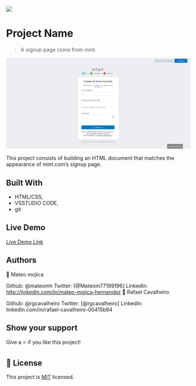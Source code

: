 ![](https://img.shields.io/badge/Microverse-blueviolet)

# Project Name

> A signup page clone from mint.

![screenshot](./app_screenshot.png)

This project consists of building an HTML document that matches the appearance of mint.com’s signup page.

## Built With

- HTML/CSS,
- VSSTUDIO CODE,
- git

## Live Demo

[Live Demo Link](https://raw.githack.com/rgcavalheiro/signup-page/master/index.html)



## Authors

👤 Mateo mojica

Github: @mateomh
Twitter: [@Mateom77199196]
LinkedIn: http://linkedin.com/in/mateo-mojica-hernandez
👤 Rafael Cavalheiro

Github: @rgcavalheiro
Twitter: [@rgcavalheiro]
LinkedIn: linkedin.com/in/rafael-cavalheiro-00415b94

## Show your support

Give a ⭐️ if you like this project!


## 📝 License

This project is [MIT](lic.url) licensed.
